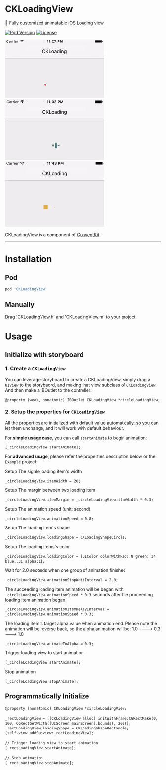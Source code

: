 # CKLoadingView
🎤 Fully customized animatable iOS Loading view.

[![Pod Version](http://img.shields.io/cocoapods/v/CKLoadingView.svg)](http://cocoadocs.org/docsets/CKLoadingView/)
[![License](http://img.shields.io/badge/license-MIT-blue.svg)](http://opensource.org/licenses/MIT)

![circle](Screenshoots/ckloading-circle.gif)  
![rectangle](Screenshoots/ckloading-rect.gif)  
![square](Screenshoots/ckloading-square.gif) 

CKLoadingView is a component of [ConventKit](https://github.com/enix223/ConvenKit)

-----

# Installation

## Pod
```ruby
pod 'CKLoadingView'
```
  
## Manually

Drag 'CKLoadingView.h' and 'CKLoadingView.m' to your project

# Usage

## Initialize with storyboard

### 1. Create a `CKLoadingView`
You can leverage storyboard to create a CKLoadingView, simply drag a `UIView` to the storybaord, and making that view subclass of `CKLoadingView`. And then make a IBOutlet to the controller:

```objc
@property (weak, nonatomic) IBOutlet CKLoadingView *circleLoadingView;
```

### 2. Setup the properties for `CKLoadingView`

All the properties are initialized with default value automatically, so you can let them unchange, and it will work with default behaviour.

For __simple usage case__, you can call `startAnimate` to begin animation:

```objc
[_circleLoadingView startAnimate];
```

For __advanced usage__, please refer the properties description below or the `Example` project:

Setup The signle loading item's width

```objc
_circleLoadingView.itemWidth = 20;
```

Setup The margin between two loading item

```objc
_circleLoadingView.itemMargin = _circleLoadingView.itemWidth * 0.3;
```

Setup The animation speed (unit: second)

```objc
_circleLoadingView.animationSpeed = 0.8;
```

Setup The loading item's shape

```objc
_circleLoadingView.loadingShape = CKLoadingShapeCircle;
``` 

Setup The loading items's color

```objc
_circleLoadingView.loadingColor = [UIColor colorWithRed:.8 green:.34 blue:.31 alpha:1];
```

Wait for 2.0 seconds when one group of animation finished

```objc
_circleLoadingView.animationStopWaitInterval = 2.0;
```

The succeeding loading item animation will be began with `_circleLoadingView.animationSpeed * 0.3` seconds after the proceeding loading item animation began.

```objc
_circleLoadingView.animationItemDelayInterval = _circleLoadingView.animationSpeed * 0.3;
```

The loading item's target alpha value when animation end. Please note the animation will be reverse back, so the alpha animation will be:  1.0 ----> 0.3 ---> 1.0

```objc
_circleLoadingView.animateToAlpha = 0.3;
```

Trigger loading view to start animation

```objc
[_circleLoadingView startAnimate];
```

Stop animation

```objc
[_circleLoadingView stopAnimate];
```

## Programmatically Initialize

```objc
@property (nonatomic) CKLoadingView *circleLoadingView;

_rectLoadingView = [[CKLoadingView alloc] initWithFrame:CGRectMake(0, 100, CGRectGetWidth([UIScreen mainScreen].bounds), 200)];
_rectLoadingView.loadingShape = CKLoadingShapeRectangle;
[self.view addSubview:_rectLoadingView];

// Trigger loading view to start animation
[_rectLoadingView startAnimate];

// Stop animation
[_rectLoadingView stopAnimate];
```
